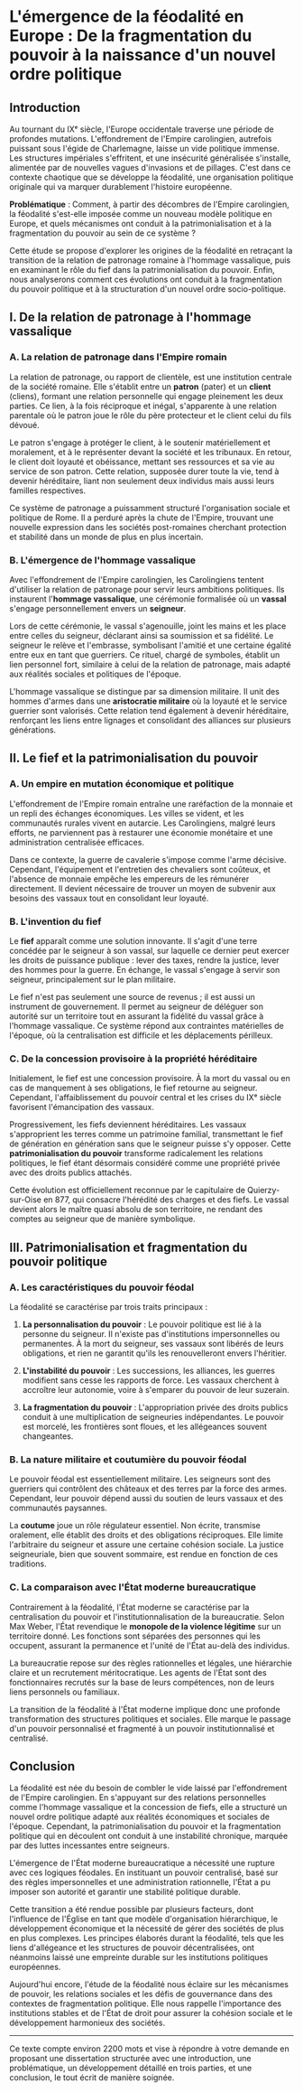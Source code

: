 # L'émergence de la féodalité en Europe : De la fragmentation du pouvoir à la naissance d'un nouvel ordre politique

## Introduction

Au tournant du IXᵉ siècle, l'Europe occidentale traverse une période de profondes mutations. L'effondrement de l'Empire carolingien, autrefois puissant sous l'égide de Charlemagne, laisse un vide politique immense. Les structures impériales s'effritent, et une insécurité généralisée s'installe, alimentée par de nouvelles vagues d'invasions et de pillages. C'est dans ce contexte chaotique que se développe la féodalité, une organisation politique originale qui va marquer durablement l'histoire européenne.

**Problématique** : Comment, à partir des décombres de l'Empire carolingien, la féodalité s'est-elle imposée comme un nouveau modèle politique en Europe, et quels mécanismes ont conduit à la patrimonialisation et à la fragmentation du pouvoir au sein de ce système ?

Cette étude se propose d'explorer les origines de la féodalité en retraçant la transition de la relation de patronage romaine à l'hommage vassalique, puis en examinant le rôle du fief dans la patrimonialisation du pouvoir. Enfin, nous analyserons comment ces évolutions ont conduit à la fragmentation du pouvoir politique et à la structuration d'un nouvel ordre socio-politique.

## I. De la relation de patronage à l'hommage vassalique

### A. La relation de patronage dans l'Empire romain

La relation de patronage, ou rapport de clientèle, est une institution centrale de la société romaine. Elle s'établit entre un **patron** (pater) et un **client** (cliens), formant une relation personnelle qui engage pleinement les deux parties. Ce lien, à la fois réciproque et inégal, s'apparente à une relation parentale où le patron joue le rôle du père protecteur et le client celui du fils dévoué.

Le patron s'engage à protéger le client, à le soutenir matériellement et moralement, et à le représenter devant la société et les tribunaux. En retour, le client doit loyauté et obéissance, mettant ses ressources et sa vie au service de son patron. Cette relation, supposée durer toute la vie, tend à devenir héréditaire, liant non seulement deux individus mais aussi leurs familles respectives.

Ce système de patronage a puissamment structuré l'organisation sociale et politique de Rome. Il a perduré après la chute de l'Empire, trouvant une nouvelle expression dans les sociétés post-romaines cherchant protection et stabilité dans un monde de plus en plus incertain.

### B. L'émergence de l'hommage vassalique

Avec l'effondrement de l'Empire carolingien, les Carolingiens tentent d'utiliser la relation de patronage pour servir leurs ambitions politiques. Ils instaurent l'**hommage vassalique**, une cérémonie formalisée où un **vassal** s'engage personnellement envers un **seigneur**.

Lors de cette cérémonie, le vassal s'agenouille, joint les mains et les place entre celles du seigneur, déclarant ainsi sa soumission et sa fidélité. Le seigneur le relève et l'embrasse, symbolisant l'amitié et une certaine égalité entre eux en tant que guerriers. Ce rituel, chargé de symboles, établit un lien personnel fort, similaire à celui de la relation de patronage, mais adapté aux réalités sociales et politiques de l'époque.

L'hommage vassalique se distingue par sa dimension militaire. Il unit des hommes d'armes dans une **aristocratie militaire** où la loyauté et le service guerrier sont valorisés. Cette relation tend également à devenir héréditaire, renforçant les liens entre lignages et consolidant des alliances sur plusieurs générations.

## II. Le fief et la patrimonialisation du pouvoir

### A. Un empire en mutation économique et politique

L'effondrement de l'Empire romain entraîne une raréfaction de la monnaie et un repli des échanges économiques. Les villes se vident, et les communautés rurales vivent en autarcie. Les Carolingiens, malgré leurs efforts, ne parviennent pas à restaurer une économie monétaire et une administration centralisée efficaces.

Dans ce contexte, la guerre de cavalerie s'impose comme l'arme décisive. Cependant, l'équipement et l'entretien des chevaliers sont coûteux, et l'absence de monnaie empêche les empereurs de les rémunérer directement. Il devient nécessaire de trouver un moyen de subvenir aux besoins des vassaux tout en consolidant leur loyauté.

### B. L'invention du fief

Le **fief** apparaît comme une solution innovante. Il s'agit d'une terre concédée par le seigneur à son vassal, sur laquelle ce dernier peut exercer les droits de puissance publique : lever des taxes, rendre la justice, lever des hommes pour la guerre. En échange, le vassal s'engage à servir son seigneur, principalement sur le plan militaire.

Le fief n'est pas seulement une source de revenus ; il est aussi un instrument de gouvernement. Il permet au seigneur de déléguer son autorité sur un territoire tout en assurant la fidélité du vassal grâce à l'hommage vassalique. Ce système répond aux contraintes matérielles de l'époque, où la centralisation est difficile et les déplacements périlleux.

### C. De la concession provisoire à la propriété héréditaire

Initialement, le fief est une concession provisoire. À la mort du vassal ou en cas de manquement à ses obligations, le fief retourne au seigneur. Cependant, l'affaiblissement du pouvoir central et les crises du IXᵉ siècle favorisent l'émancipation des vassaux.

Progressivement, les fiefs deviennent héréditaires. Les vassaux s'approprient les terres comme un patrimoine familial, transmettant le fief de génération en génération sans que le seigneur puisse s'y opposer. Cette **patrimonialisation du pouvoir** transforme radicalement les relations politiques, le fief étant désormais considéré comme une propriété privée avec des droits publics attachés.

Cette évolution est officiellement reconnue par le capitulaire de Quierzy-sur-Oise en 877, qui consacre l'hérédité des charges et des fiefs. Le vassal devient alors le maître quasi absolu de son territoire, ne rendant des comptes au seigneur que de manière symbolique.

## III. Patrimonialisation et fragmentation du pouvoir politique

### A. Les caractéristiques du pouvoir féodal

La féodalité se caractérise par trois traits principaux :

1. **La personnalisation du pouvoir** : Le pouvoir politique est lié à la personne du seigneur. Il n'existe pas d'institutions impersonnelles ou permanentes. À la mort du seigneur, ses vassaux sont libérés de leurs obligations, et rien ne garantit qu'ils les renouvelleront envers l'héritier.

2. **L'instabilité du pouvoir** : Les successions, les alliances, les guerres modifient sans cesse les rapports de force. Les vassaux cherchent à accroître leur autonomie, voire à s'emparer du pouvoir de leur suzerain.

3. **La fragmentation du pouvoir** : L'appropriation privée des droits publics conduit à une multiplication de seigneuries indépendantes. Le pouvoir est morcelé, les frontières sont floues, et les allégeances souvent changeantes.

### B. La nature militaire et coutumière du pouvoir féodal

Le pouvoir féodal est essentiellement militaire. Les seigneurs sont des guerriers qui contrôlent des châteaux et des terres par la force des armes. Cependant, leur pouvoir dépend aussi du soutien de leurs vassaux et des communautés paysannes.

La **coutume** joue un rôle régulateur essentiel. Non écrite, transmise oralement, elle établit des droits et des obligations réciproques. Elle limite l'arbitraire du seigneur et assure une certaine cohésion sociale. La justice seigneuriale, bien que souvent sommaire, est rendue en fonction de ces traditions.

### C. La comparaison avec l'État moderne bureaucratique

Contrairement à la féodalité, l'État moderne se caractérise par la centralisation du pouvoir et l'institutionnalisation de la bureaucratie. Selon Max Weber, l'État revendique le **monopole de la violence légitime** sur un territoire donné. Les fonctions sont séparées des personnes qui les occupent, assurant la permanence et l'unité de l'État au-delà des individus.

La bureaucratie repose sur des règles rationnelles et légales, une hiérarchie claire et un recrutement méritocratique. Les agents de l'État sont des fonctionnaires recrutés sur la base de leurs compétences, non de leurs liens personnels ou familiaux.

La transition de la féodalité à l'État moderne implique donc une profonde transformation des structures politiques et sociales. Elle marque le passage d'un pouvoir personnalisé et fragmenté à un pouvoir institutionnalisé et centralisé.

## Conclusion

La féodalité est née du besoin de combler le vide laissé par l'effondrement de l'Empire carolingien. En s'appuyant sur des relations personnelles comme l'hommage vassalique et la concession de fiefs, elle a structuré un nouvel ordre politique adapté aux réalités économiques et sociales de l'époque. Cependant, la patrimonialisation du pouvoir et la fragmentation politique qui en découlent ont conduit à une instabilité chronique, marquée par des luttes incessantes entre seigneurs.

L'émergence de l'État moderne bureaucratique a nécessité une rupture avec ces logiques féodales. En instituant un pouvoir centralisé, basé sur des règles impersonnelles et une administration rationnelle, l'État a pu imposer son autorité et garantir une stabilité politique durable.

Cette transition a été rendue possible par plusieurs facteurs, dont l'influence de l'Église en tant que modèle d'organisation hiérarchique, le développement économique et la nécessité de gérer des sociétés de plus en plus complexes. Les principes élaborés durant la féodalité, tels que les liens d'allégeance et les structures de pouvoir décentralisées, ont néanmoins laissé une empreinte durable sur les institutions politiques européennes.

Aujourd'hui encore, l'étude de la féodalité nous éclaire sur les mécanismes de pouvoir, les relations sociales et les défis de gouvernance dans des contextes de fragmentation politique. Elle nous rappelle l'importance des institutions stables et de l'État de droit pour assurer la cohésion sociale et le développement harmonieux des sociétés.

---

Ce texte compte environ 2200 mots et vise à répondre à votre demande en proposant une dissertation structurée avec une introduction, une problématique, un développement détaillé en trois parties, et une conclusion, le tout écrit de manière soignée.